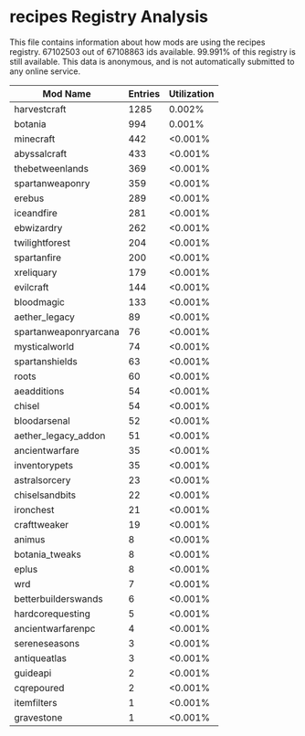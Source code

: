 # recipes Registry Analysis

This file contains information about how mods are using the recipes registry.
67102503 out of 67108863 ids available. 99.991% of this registry is still
available. This data is anonymous, and is not automatically submitted to any
online service.


| Mod Name              | Entries | Utilization |
|-----------------------|---------|-------------|
| harvestcraft          | 1285    | 0.002%      |
| botania               | 994     | 0.001%      |
| minecraft             | 442     | <0.001%     |
| abyssalcraft          | 433     | <0.001%     |
| thebetweenlands       | 369     | <0.001%     |
| spartanweaponry       | 359     | <0.001%     |
| erebus                | 289     | <0.001%     |
| iceandfire            | 281     | <0.001%     |
| ebwizardry            | 262     | <0.001%     |
| twilightforest        | 204     | <0.001%     |
| spartanfire           | 200     | <0.001%     |
| xreliquary            | 179     | <0.001%     |
| evilcraft             | 144     | <0.001%     |
| bloodmagic            | 133     | <0.001%     |
| aether_legacy         | 89      | <0.001%     |
| spartanweaponryarcana | 76      | <0.001%     |
| mysticalworld         | 74      | <0.001%     |
| spartanshields        | 63      | <0.001%     |
| roots                 | 60      | <0.001%     |
| aeadditions           | 54      | <0.001%     |
| chisel                | 54      | <0.001%     |
| bloodarsenal          | 52      | <0.001%     |
| aether_legacy_addon   | 51      | <0.001%     |
| ancientwarfare        | 35      | <0.001%     |
| inventorypets         | 35      | <0.001%     |
| astralsorcery         | 23      | <0.001%     |
| chiselsandbits        | 22      | <0.001%     |
| ironchest             | 21      | <0.001%     |
| crafttweaker          | 19      | <0.001%     |
| animus                | 8       | <0.001%     |
| botania_tweaks        | 8       | <0.001%     |
| eplus                 | 8       | <0.001%     |
| wrd                   | 7       | <0.001%     |
| betterbuilderswands   | 6       | <0.001%     |
| hardcorequesting      | 5       | <0.001%     |
| ancientwarfarenpc     | 4       | <0.001%     |
| sereneseasons         | 3       | <0.001%     |
| antiqueatlas          | 3       | <0.001%     |
| guideapi              | 2       | <0.001%     |
| cqrepoured            | 2       | <0.001%     |
| itemfilters           | 1       | <0.001%     |
| gravestone            | 1       | <0.001%     |
